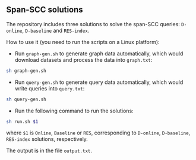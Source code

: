 ## Span-SCC solutions

The repository includes three solutions to solve the span-SCC queries: ``D-online``, ``D-baseline`` and ``RES-index``.

How to use it (you need to run the scripts on a Linux platform):

- Run ``graph-gen.sh`` to generate graph data automatically, which would download datasets and process the data into ``graph.txt``:

```sh
sh graph-gen.sh
```

- Run ``query-gen.sh`` to generate query data automatically, which would write queries into ``query.txt``:

```sh
sh query-gen.sh
```

- Run the following command to run the solutions:

```sh
sh run.sh $1
```

where ``$1`` is ``Online``, ``Baseline`` or ``RES``, corresponding to ``D-online``, ``D-baseline``, ``RES-index`` solutions, respectively.

The output is in the file ``output.txt``.